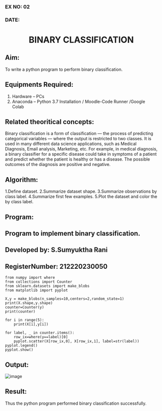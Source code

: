 ### EX NO: 02
### DATE:
# <p align="center">BINARY CLASSIFICATION<p/>
## Aim:
To write a python program to perform binary classification.

## Equipments Required:
1. Hardware – PCs
2. Anaconda – Python 3.7 Installation / Moodle-Code Runner /Google Colab

## Related theoritical concepts:
Binary classification is a form of classification — the process of predicting categorical variables — where the output is restricted to two classes. It is used in many different data science applications, such as Medical Diagnosis, Email analysis, Marketing, etc. For example, in medical diagnosis, a binary classifier for a specific disease could take in symptoms of a patient and predict whether the patient is healthy or has a disease. The possible outcomes of the diagnosis are positive and negative.

## Algorithm:
1.Define dataset.
2.Summarize dataset shape.
3.Summarize observations by class label.
4.Summarize first few examples.
5.Plot the dataset and color the by class label.

## Program:
## Program to implement binary classification.
## Developed by: S.Sumyuktha Rani
## RegisterNumber: 212220230050

```
from numpy import where
from collections import Counter
from sklearn.datasets import make_blobs
from matplotlib import pyplot

X,y = make_blobs(n_samples=10,centers=2,random_state=1)
print(X.shape,y.shape)
counter=Counter(y)
print(counter)

for i in range(5):
    print(X[i],y[i])
    
for label, _ in counter.items():
    row_ix=where(y==label)[0]
    pyplot.scatter(X[row_ix,0], X[row_ix,1], label=str(label))
pyplot.legend()
pyplot.show()

```

## Output:
![image](https://user-images.githubusercontent.com/75235818/164052369-62a13d48-426b-4035-bef0-1480b781f8ab.png)



## Result:
Thus the python program performed binary classification successfully.
